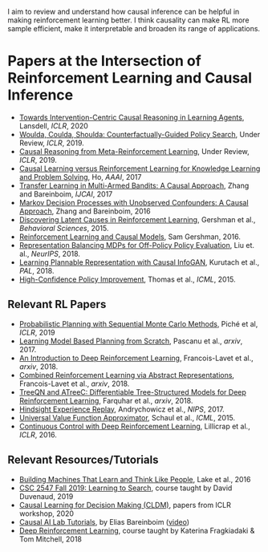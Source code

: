 I aim to review and understand how causal inference can be helpful in making reinforcement learning better. I think causality can make RL more sample efficient, make it interpretable and broaden its range of applications.

# Papers at the Intersection of Reinforcement Learning and Causal Inference

* [Towards Intervention-Centric Causal Reasoning in Learning Agents](https://arxiv.org/pdf/2005.12968.pdf), Lansdell, *ICLR*, 2020
* [Woulda, Coulda, Shoulda: Counterfactually-Guided Policy Search](https://openreview.net/forum?id=BJG0voC9YQ), Under Review, *ICLR*, 2019.
* [Causal Reasoning from Meta-Reinforcement Learning](https://openreview.net/forum?id=H1ltQ3R9KQ), Under Review, *ICLR*, 2019.
* [Causal Learning versus Reinforcement Learning for Knowledge Learning and Problem Solving](https://aaai.org/ocs/index.php/WS/AAAIW17/paper/view/15182), Ho, *AAAI*, 2017
* [Transfer Learning in Multi-Armed Bandits: A Causal Approach](https://www.ijcai.org/Proceedings/2017/0186.pdf), Zhang and Bareinboim, *IJCAI*, 2017
* [Markov Decision Processes with Unobserved Confounders: A Causal Approach](https://causalai.net/mdp-causal.pdf), Zhang and Bareinboim, 2016
* [Discovering Latent Causes in Reinforcement Learning](https://www.princeton.edu/~nivlab/papers/GershmanNormanNiv2015.pdf), Gershman et al., *Behavioral Sciences*, 2015.
* [Reinforcement Learning and Causal Models](http://gershmanlab.webfactional.com/pubs/RL_causal.pdf), Sam Gershman, 2016.
* [Representation Balancing MDPs for Off-Policy Policy Evaluation](https://arxiv.org/pdf/1805.09044.pdf), Liu et. al., *NeurIPS*, 2018.
* [Learning Plannable Representation with Causal InfoGAN](https://arxiv.org/pdf/1807.09341.pdf), Kurutach et al., *PAL*, 2018.
* [High-Confidence Policy Improvement](https://people.cs.umass.edu/~pthomas/papers/Thomas2015b.pdf), Thomas et al., *ICML*, 2015.

## Relevant RL Papers

* [Probabilistic Planning with Sequential Monte Carlo Methods](https://openreview.net/pdf?id=ByetGn0cYX), Piché et al, *ICLR*, 2019
* [Learning Model Based Planning from Scratch](https://arxiv.org/pdf/1707.06170.pdf), Pascanu et al., *arxiv*, 2017.
* [An Introduction to Deep Reinforcement Learning](https://arxiv.org/pdf/1811.12560.pdf), Francois-Lavet et al., *arxiv*, 2018.
* [Combined Reinforcement Learning via Abstract Representations](https://arxiv.org/abs/1809.04506), Francois-Lavet et al., *arxiv*, 2018.
* [TreeQN and ATreeC: Differentiable Tree-Structured Models for Deep Reinforcement Learning](https://arxiv.org/abs/1710.11417), Farquhar et al., *arxiv*, 2018.
* [Hindsight Experience Replay](https://papers.nips.cc/paper/7090-hindsight-experience-replay.pdf),  Andrychowicz et al., *NIPS*, 2017. 
* [Universal Value Function Approximator](http://proceedings.mlr.press/v37/schaul15.pdf), Schaul et al., *ICML*, 2015.
* [Continuous Control with Deep Reinforcement Learning](https://arxiv.org/pdf/1509.02971.pdf), Lillicrap et al., *ICLR*, 2016.

## Relevant Resources/Tutorials

* [Building Machines That Learn and Think Like People](https://arxiv.org/pdf/1604.00289.pdf), Lake et al., 2016
* [CSC 2547 Fall 2019: Learning to Search](https://duvenaud.github.io/learning-to-search/), course taught by David Duvenaud, 2019
* [Causal Learning for Decision Making (CLDM)](https://causalrlworkshop.github.io/papers.html), papers from ICLR workshop, 2020
* [Causal AI Lab Tutorials](https://causalai.net/#tutorials), by Elias Bareinboim ([video](https://www.youtube.com/watch?v=W20GWMzME5w))
* [Deep Reinforcement Learning](https://www.cs.cmu.edu/~katef/DeepRLFall2018/), course taught by Katerina Fragkiadaki & Tom Mitchell, 2018
